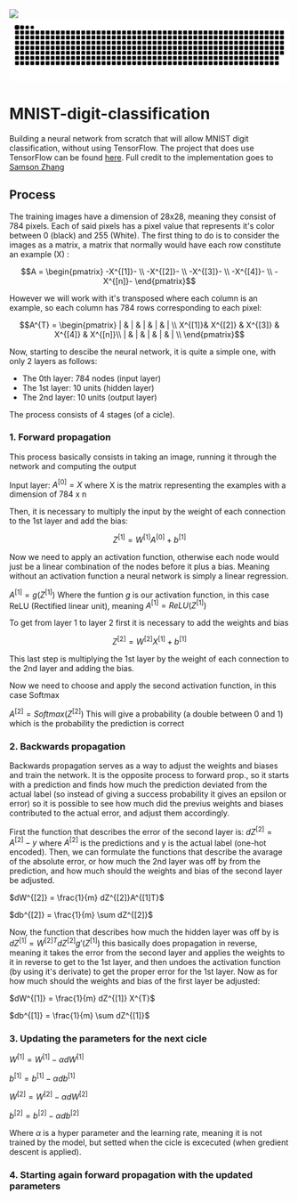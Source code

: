 <img src="https://user-images.githubusercontent.com/73097560/115834477-dbab4500-a447-11eb-908a-139a6edaec5c.gif">

<div align="center">
  <img src="https://github.com/1999AZZAR/1999AZZAR/blob/main/resources/img/grid-snake.svg" alt="snake" />
</div>
<div id="user-content-toc">

# MNIST-digit-classification
Building a neural network from scratch that will allow MNIST digit classification, without using TensorFlow. The project that does use TensorFlow can be found [here](https://github.com/Electromayonaise/Handwritten-Digit-Recognition-with-TensorFlow). Full credit to the implementation goes to [Samson Zhang](https://youtu.be/w8yWXqWQYmU?si=dPvJndk5JJt7mgWY)

## Process 

The training images have a dimension of 28x28, meaning they consist of 784 pixels. Each of said pixels has a pixel value that represents it's color between 0 (black) and 255 (White). The first thing to do is to consider the images as a matrix, a matrix that normally would have each row constitute an example (X) :

$$A = \begin{pmatrix}
-X^{[1]}- \\
-X^{[2]}-  \\
-X^{[3]}-  \\
-X^{[4]}-  \\ 
-X^{[n]}-
\end{pmatrix}$$   

However we will work with it's transposed where each column is an example, so each column has 784 rows corresponding to each pixel:

$$A^{T} = \begin{pmatrix}
| & | & | & | & | \\ 
X^{[1]}&  X^{[2]} & X^{[3]} & X^{[4]} & X^{[n]}\\
| & | & | & | & | \\ 
\end{pmatrix}$$   

Now, starting to descibe the neural network, it is quite a simple one, with only 2 layers as follows: 

- The 0th layer: 784 nodes (input layer)
- The 1st layer: 10 units (hidden layer)
- The 2nd layer: 10 units (output layer)

The process consists of 4 stages (of a cicle). 

### 1. Forward propagation 

This process basically consists in taking an image, running it through the network and computing the output 

Input layer: $A^{[0]} = X$ where X is the matrix representing the examples with a dimension of 784 x n 

Then, it is necessary to multiply the input by the weight of each connection to the 1st layer and add the bias: 

$$Z^{[1]} = W^{[1]} A^{[0]} + b^{[1]}$$

Now we need to apply an activation function, otherwise each node would just be a linear combination of the nodes before it plus a bias. Meaning without an activation function a neural network is simply a linear regression. 

$A^{[1]} = g(Z^{[1]})$ Where the funtion $g$ is our activation function, in this case ReLU (Rectified linear unit), meaning $A^{[1]} = ReLU(Z^{[1]})$ 

To get from layer 1 to layer 2 first it is necessary to add the weights and bias 

$$ Z^{[2]} = W^{[2]} X^{[1]} + b^{[1]} $$ 

This last step is multiplying the 1st layer by the weight of each connection to the 2nd layer and adding the bias. 

Now we need to choose and apply the second activation function, in this case Softmax 

$A^{[2]} = Softmax(Z^{[2]})$ This will give a probability (a double between 0 and 1) which is the probability the prediction is correct 

### 2. Backwards propagation 

Backwards propagation serves as a way to adjust the weights and biases and train the network. It is the opposite process to forward prop., so it starts with a prediction and finds how much the prediction deviated from the actual label (so instead of giving a success probability it gives an epsilon or error) so it is possible to see how much did the previus weights and biases contributed to the actual error, and adjust them accordingly. 

First the function that describes the error of the second layer is: $dZ^{[2]} = A^{[2]} - y$ where $A^{[2]}$ is the predictions and y is the actual label (one-hot encoded). Then, we can formulate the functions that describe the avarage of the absolute error, or how much the 2nd layer was off by from the prediction, and how much should the weights and bias of the second layer be adjusted. 

$dW^{[2]} = \frac{1}{m} dZ^{[2]}A^{[1]T}$

$db^{[2]} = \frac{1}{m} \sum dZ^{[2]}$

Now, the function that describes how much the hidden layer was off by is $dZ^{[1]} = W^{[2]T}dZ^{[2]} g'(Z^{[1]})$ this basically does propagation in reverse, meaning it takes the error from the second layer and applies the weights to it in reverse to get to the 1st layer, and then undoes the activation function (by using it's derivate) to get the proper error for the 1st layer. Now as for how much should the weights and bias of the first layer be adjusted: 

$dW^{[1]} = \frac{1}{m} dZ^{[1]} X^{T}$

$db^{[1]} = \frac{1}{m} \sum dZ^{[1]}$

### 3. Updating the parameters for the next cicle 

$W^{[1]} = W^{[1]} - \alpha dW^{[1]}$

$b^{[1]} = b^{[1]} - \alpha db^{[1]}$

$W^{[2]} = W^{[2]} - \alpha dW^{[2]}$

$b^{[2]} = b^{[2]} - \alpha db^{[2]}$

Where $\alpha$ is a hyper parameter and the learning rate, meaning it is not trained by the model, but setted when the cicle is excecuted (when gredient descent is applied). 

### 4. Starting again forward propagation with the updated parameters

